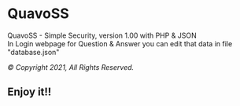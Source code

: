 # QuavoSS
QuavoSS - Simple Security, version 1.00 with PHP &amp; JSON
<br>
In Login webpage for Question & Answer you can edit that data in file "database.json"
<br>
<address>&copy; Copyright 2021, All Rights Reserved.</address>
<h2>Enjoy it!!</h2>

